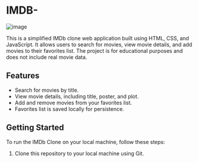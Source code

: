 # IMDB-
![image](https://github.com/MeenakshiGupta212000/IMDB-/assets/105983377/84a7bf0a-fa9f-4bba-83bd-5cca96805f21)


This is a simplified IMDb clone web application built using HTML, CSS, and JavaScript. It allows users to search for movies, view movie details, and add movies to their favorites list. The project is for educational purposes and does not include real movie data.

## Features

- Search for movies by title.
- View movie details, including title, poster, and plot.
- Add and remove movies from your favorites list.
- Favorites list is saved locally for persistence.

## Getting Started

To run the IMDb Clone on your local machine, follow these steps:

1. Clone this repository to your local machine using Git.

```bash
